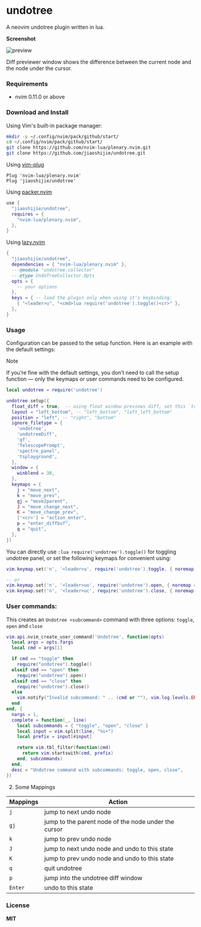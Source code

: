 # undotree

A neovim undotree plugin written in lua.

**Screenshot**

![preview](https://user-images.githubusercontent.com/43605101/232043141-f4318a13-8a85-41ee-bbb5-6f86511b32fe.png)

Diff previewer window shows the difference between the current node and the node under the cursor.

### Requirements

- nvim 0.11.0 or above

### Download and Install

Using Vim's built-in package manager:

```sh
mkdir -p ~/.config/nvim/pack/github/start/
cd ~/.config/nvim/pack/github/start/
git clone https://github.com/nvim-lua/plenary.nvim.git
git clone https://github.com/jiaoshijie/undotree.git
```

Using [vim-plug](https://github.com/junegunn/vim-plug)

```vim
Plug 'nvim-lua/plenary.nvim'
Plug 'jiaoshijie/undotree'
```

Using [packer.nvim](https://github.com/wbthomason/packer.nvim)

```lua
use {
  "jiaoshijie/undotree",
  requires = {
    "nvim-lua/plenary.nvim",
  },
}
```

Using [lazy.nvim](https://github.com/folke/lazy.nvim)

```lua
{
  "jiaoshijie/undotree",
  dependencies = { "nvim-lua/plenary.nvim" },
  ---@module 'undotree.collector'
  ---@type UndoTreeCollector.Opts
  opts = {
    -- your options
  },
  keys = { -- load the plugin only when using it's keybinding:
    { "<leader>u", "<cmd>lua require('undotree').toggle()<cr>" },
  },
}
```

### Usage

Configuration can be passed to the setup function. Here is an example with the default settings:

> [!NOTE]
> If you’re fine with the default settings, you don’t need to call the setup
> function — only the keymaps or user commands need to be configured.

```lua
local undotree = require('undotree')

undotree.setup({
  float_diff = true,  -- using float window previews diff, set this `true` will disable layout option
  layout = "left_bottom", -- "left_bottom", "left_left_bottom"
  position = "left", -- "right", "bottom"
  ignore_filetype = {
    'undotree',
    'undotreeDiff',
    'qf',
    'TelescopePrompt',
    'spectre_panel',
    'tsplayground',
  },
  window = {
    winblend = 30,
  },
  keymaps = {
    j = "move_next",
    k = "move_prev",
    gj = "move2parent",
    J = "move_change_next",
    K = "move_change_prev",
    ['<cr>'] = "action_enter",
    p = "enter_diffbuf",
    q = "quit",
  },
})
```

You can directly use `:lua require('undotree').toggle()` for toggling undotree panel,
or set the following keymaps for convenient using:

```lua
vim.keymap.set('n', '<leader>u', require('undotree').toggle, { noremap = true, silent = true })

-- or
vim.keymap.set('n', '<leader>uo', require('undotree').open, { noremap = true, silent = true })
vim.keymap.set('n', '<leader>uc', require('undotree').close, { noremap = true, silent = true })
```
### User commands:
This creates an `Undotree <subcommand>` command with three options: `toggle`, `open` and `close`
```lua
vim.api.nvim_create_user_command('Undotree', function(opts)
  local args = opts.fargs
  local cmd = args[1]

  if cmd == "toggle" then
    require("undotree").toggle()
  elseif cmd == "open" then
    require("undotree").open()
  elseif cmd == "close" then
    require("undotree").close()
  else
    vim.notify("Invalid subcommand: " .. (cmd or ""), vim.log.levels.ERROR)
  end
end, {
  nargs = 1,
  complete = function(_, line)
    local subcommands = { "toggle", "open", "close" }
    local input = vim.split(line, "%s+")
    local prefix = input[#input]

    return vim.tbl_filter(function(cmd)
      return vim.startswith(cmd, prefix)
    end, subcommands)
  end,
  desc = "Undotree command with subcommands: toggle, open, close",
})
```
2. Some Mappings

| Mappings | Action                                               |
| ----     | ----                                                 |
| `j`      | jump to next undo node                               |
| `gj`     | jump to the parent node of the node under the cursor |
| `k`      | jump to prev undo node                               |
| `J`      | jump to next undo node and undo to this state        |
| `K`      | jump to prev undo node and undo to this state        |
| `q`      | quit undotree                                        |
| `p`      | jump into the undotree diff window                   |
| `Enter`  | undo to this state                                   |


### License

**MIT**
